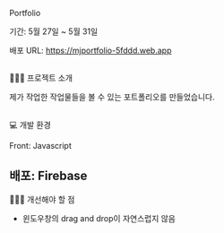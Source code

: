 Portfolio

기간: 5월 27일 ~ 5월 31일

 배포 URL: https://mjportfolio-5fddd.web.app

##

👩🏼‍🏫 프로젝트 소개

 제가 작업한 작업물들을 볼 수 있는 포트폴리오를 만들었습니다.

##

💻 개발 환경

Front: Javascript

## 배포: Firebase



👩🏼‍🔧 개선해야 할 점

- 윈도우창의 drag and drop이 자연스럽지 않음
  





